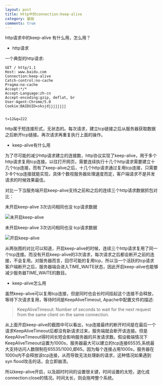 ```yaml
---
layout: post
title: Http中的connection:keep-alive
category: 基础
comments: true
---
```

http请求中的keep-alive 有什么用，怎么用？

*	http请求

一个典型的http请求:
```
GET / http/1.1
Host: www.baidu.com
Connection:keep-alive
Catch-control:no-cache
Pragma:no-cache
Accept:*/*
Accept-Language:zh-cn
Accept-encoding:gzip, deflat, br
User-Agent:Chrome/5.0
Cookie:BAIDUID=sksjdjjjjjjjj


t=12&q=222
```

http属于短连接形式，无状态的。每次请求，建立tcp链接之后从服务器获取数据之后断开tcp链接。再次请求再重复执行上面的操作。


*	keep-alive有什么用

为了尽可能的减少http请求建立的连接数，http协议实现了keep-alive，用于多个http请求复用tcp连接。以往打开网页，需要连续执行十几个http请求需要建立十几个tcp连接，而有了keep-alive之后，十几个http请求通过复用tcp连接，只需要3-8个tcp连接就能实现，具体个数视服务器处理速度而定，客户端请求不是并发请求的时候效果最佳。

对比一下当服务端开启keep-alive支持之前和之后的连续三个http请求数据抓包对比：

未开启keep-alive 3次访问相同也没 tcp请求数据


![未开启keep-alive](http://p4ou67wbp.bkt.clouddn.com/e84c5effa4ebe2c2ab3c37b4e69bbd56.png)


未开启keep-alive 3次访问相同也没 tcp请求数据


![开启keep-alive](http://p4ou67wbp.bkt.clouddn.com/f1408f5b0fcba680c20653eb086e292c.PNG)

从两张图的对比可以知道，开启keep-alive的时候，连续三个http请求复用了同一个tcp连接。而没有开启keep-alive的3次请求，每次请求之后都会断开之前的连接，不会复用。对服务器而言，回尽可能的复用tcp，所以当一个活跃的tcp请求客户端断开之后，服务器端会进入TIME_WAITE状态，因此开启keep-alive也能够减少服务器TIME_WAITE的数目。


*	keep-alive怎么用

虽然keep-alive可以复用tcp连接，但是同时也会长时间挂起这个连接不会释放，等待下次请求复用，等待时间是KeepAliveTimeout, Apache中配置文件的描述:

>KeepAliveTimeout: Number of seconds to wait for the next request from the
>same client on the same connection.

从上面开启keep-alive的截图中可以看出，tcp连接最终的断开时间是在最后一个请求KeepAliveTimeout后都没有新请求过来，服务端就会断开该连接。但是KeepAliveTimeout得时间长短会影响服务器的并发请求数。假设极端情况下KeepAliveTimeout设置为1000s，服务器最大可以建立的tcp连接65535,系统最大支持访问人数限制在65535/1000,即65。因为每个连接占用1000s，服务器在1000s内不会释放该tcp连接，从而导致无法处理新的请求，这种情况如果遇到syn flood攻击的话，会立即崩溃。

所以keep-alive开启，以及超时时间的设置很关键，时间设置的太短，退化成connection:close的情况。时间太长，则会拖垮整个系统。


